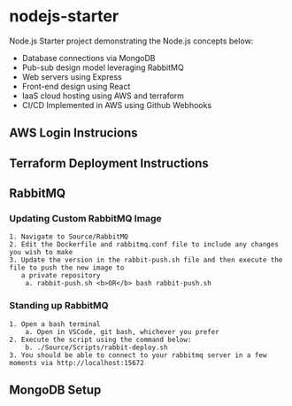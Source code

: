 # nodejs-starter
Node.js Starter project demonstrating the Node.js concepts below:
- Database connections via MongoDB
- Pub-sub design model leveraging RabbitMQ
- Web servers using Express
- Front-end design using React
- IaaS cloud hosting using AWS and terraform
- CI/CD Implemented in AWS using Github Webhooks

## AWS Login Instrucions

## Terraform Deployment Instructions

## RabbitMQ 

### Updating Custom RabbitMQ Image
    1. Navigate to Source/RabbitMQ
    2. Edit the Dockerfile and rabbitmq.conf file to include any changes you wish to make
    3. Update the version in the rabbit-push.sh file and then execute the file to push the new image to
       a private repository
        a. rabbit-push.sh <b>OR</b> bash rabbit-push.sh

### Standing up RabbitMQ
    1. Open a bash terminal
        a. Open in VSCode, git bash, whichever you prefer
    2. Execute the script using the command below:
        b. ./Source/Scripts/rabbit-deploy.sh
    3. You should be able to connect to your rabbitmq server in a few moments via http://localhost:15672

## MongoDB Setup

